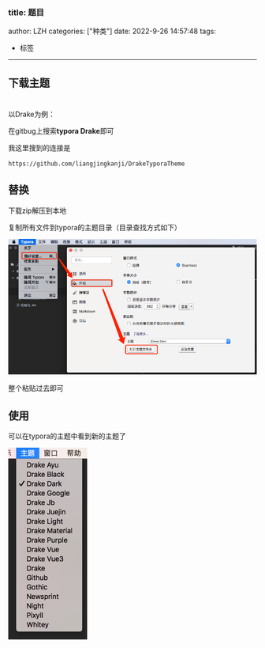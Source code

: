 ### title: 题目

author: LZH
categories: ["种类"]
date: 2022-9-26 14:57:48
tags:

  - 标签

---


## 下载主题

# 

以Drake为例：

在gitbug上搜索**typora Drake**即可

我这里搜到的连接是

```shell
https://github.com/liangjingkanji/DrakeTyporaTheme
```

## 替换

下载zip解压到本地

复制所有文件到typora的主题目录（目录查找方式如下）

![image-20220927215834975](修改typora主题/image-20220927215834975.png)

整个粘贴过去即可

## 使用

可以在typora的主题中看到新的主题了

![image-20220927220104181](修改typora主题/image-20220927220104181.png)

